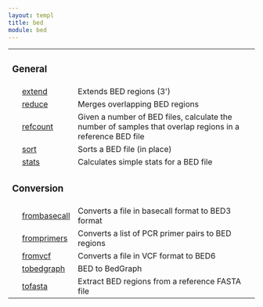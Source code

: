 ```yaml
---
layout: templ
title: bed
module: bed
---
```

<table cellpadding="4"><tr><td colspan="3"><h3>General</h3></td></tr>
<tr><td>&nbsp;</td><td><a href="/modules/bed/extend">extend</a></td><td>Extends BED regions (3')</td></tr>
<tr><td>&nbsp;</td><td><a href="/modules/bed/reduce">reduce</a></td><td>Merges overlapping BED regions</td></tr>
<tr><td>&nbsp;</td><td><a href="/modules/bed/refcount">refcount</a></td><td>Given a number of BED files, calculate the number of samples that overlap regions in a reference BED file</td></tr>
<tr><td>&nbsp;</td><td><a href="/modules/bed/sort">sort</a></td><td>Sorts a BED file (in place)</td></tr>
<tr><td>&nbsp;</td><td><a href="/modules/bed/stats">stats</a></td><td>Calculates simple stats for a BED file</td></tr>
<tr><td colspan="3"><h3>Conversion</h3></td></tr>
<tr><td>&nbsp;</td><td><a href="/modules/bed/frombasecall">frombasecall</a></td><td>Converts a file in basecall format to BED3 format</td></tr>
<tr><td>&nbsp;</td><td><a href="/modules/bed/fromprimers">fromprimers</a></td><td>Converts a list of PCR primer pairs to BED regions</td></tr>
<tr><td>&nbsp;</td><td><a href="/modules/bed/fromvcf">fromvcf</a></td><td>Converts a file in VCF format to BED6</td></tr>
<tr><td>&nbsp;</td><td><a href="/modules/bed/tobedgraph">tobedgraph</a></td><td>BED to BedGraph</td></tr>
<tr><td>&nbsp;</td><td><a href="/modules/bed/tofasta">tofasta</a></td><td>Extract BED regions from a reference FASTA file</td></tr>
</table>